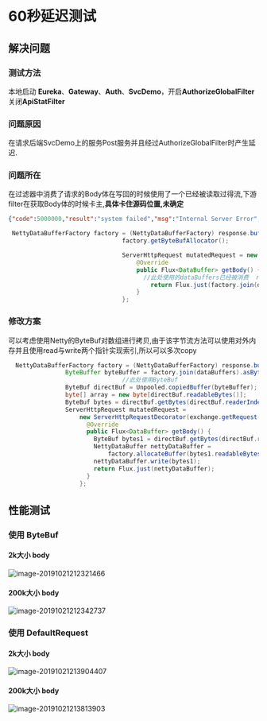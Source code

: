 # 60秒延迟测试

## 解决问题

### 测试方法

本地启动 **Eureka**、**Gateway**、**Auth**、**SvcDemo**，开启**AuthorizeGlobalFilter**关闭**ApiStatFilter**

### 问题原因

在请求后端SvcDemo上的服务Post服务并且经过AuthorizeGlobalFilter时产生延迟.

### 问题所在

在过滤器中消费了请求的Body体在写回的时候使用了一个已经被读取过得流,下游filter在获取Body体的时候卡主,**具体卡住源码位置,未确定**

```json
{"code":5000000,"result":"system failed","msg":"Internal Server Error","resultBean":"I/O error while reading input message; nested exception is org.apache.catalina.connector.ClientAbortException: java.net.SocketTimeoutException"}
```



```java
 NettyDataBufferFactory factory = (NettyDataBufferFactory) response.bufferFactory();
                                factory.getByteBufAllocator();

                                ServerHttpRequest mutatedRequest = new ServerHttpRequestDecorator(exchange.getRequest()) {
                                    @Override
                                    public Flux<DataBuffer> getBody() {
                                      //此处使用的dataBuffers已经被消费  readIndex=writeIndex
                                        return Flux.just(factory.join(dataBuffers));
                                    }
                                };
```

### 修改方案

可以考虑使用Netty的ByteBuf对数组进行拷贝,由于该字节流方法可以使用对外内存并且使用read与write两个指针实现索引,所以可以多次copy

```java
  NettyDataBufferFactory factory = (NettyDataBufferFactory) response.bufferFactory();
                ByteBuffer byteBuffer = factory.join(dataBuffers).asByteBuffer();
								//此处使用ByteBuf
                ByteBuf directBuf = Unpooled.copiedBuffer(byteBuffer);
                byte[] array = new byte[directBuf.readableBytes()];
                ByteBuf bytes = directBuf.getBytes(directBuf.readerIndex(), array);
                ServerHttpRequest mutatedRequest =
                    new ServerHttpRequestDecorator(exchange.getRequest()) {
                      @Override
                      public Flux<DataBuffer> getBody() {
                        ByteBuf bytes1 = directBuf.getBytes(directBuf.readerIndex(), array);
                        NettyDataBuffer nettyDataBuffer =
                            factory.allocateBuffer(bytes1.readableBytes());
                        nettyDataBuffer.write(bytes1);
                        return Flux.just(nettyDataBuffer);
                      }
                    };
```

## 性能测试

### 使用 ByteBuf

#### 2k大小 body

![image-20191021212321466](https://tva1.sinaimg.cn/large/006y8mN6ly1g865iygb1oj30z10ac77b.jpg)

#### 200k大小 body

![image-20191021212342737](https://tva1.sinaimg.cn/large/006y8mN6ly1g865j5xoc3j310h0anq5z.jpg)

### 使用 DefaultRequest

#### 2k大小 body

![image-20191021213904407](https://tva1.sinaimg.cn/large/006y8mN6ly1g865j05rjwj31090c3adn.jpg)

#### 200k大小 body

![image-20191021213813903](https://tva1.sinaimg.cn/large/006y8mN6ly1g865j2qao7j31030cp77v.jpg)